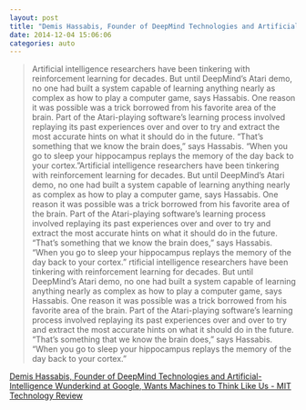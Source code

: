 ```yaml
---
layout: post
title: "Demis Hassabis, Founder of DeepMind Technologies and Artificial-Intelligence Wunderkind at Google, Wants Machines to Think Like Us | MIT Technology Review"
date: 2014-12-04 15:06:06
categories: auto
---
```


> Artificial intelligence researchers have been tinkering with reinforcement learning for decades. But until DeepMind’s Atari demo, no one had built a system capable of learning anything nearly as complex as how to play a computer game, says Hassabis. One reason it was possible was a trick borrowed from his favorite area of the brain. Part of the Atari-playing software’s learning process involved replaying its past experiences over and over to try and extract the most accurate hints on what it should do in the future. “That’s something that we know the brain does,” says Hassabis. “When you go to sleep your hippocampus replays the memory of the day back to your cortex.”Artificial intelligence researchers have been tinkering with reinforcement learning for decades. But until DeepMind’s Atari demo, no one had built a system capable of learning anything nearly as complex as how to play a computer game, says Hassabis. One reason it was possible was a trick borrowed from his favorite area of the brain. Part of the Atari-playing software’s learning process involved replaying its past experiences over and over to try and extract the most accurate hints on what it should do in the future. “That’s something that we know the brain does,” says Hassabis. “When you go to sleep your hippocampus replays the memory of the day back to your cortex.” rtificial intelligence researchers have been tinkering with reinforcement learning for decades. But until DeepMind’s Atari demo, no one had built a system capable of learning anything nearly as complex as how to play a computer game, says Hassabis. One reason it was possible was a trick borrowed from his favorite area of the brain. Part of the Atari-playing software’s learning process involved replaying its past experiences over and over to try and extract the most accurate hints on what it should do in the future. “That’s something that we know the brain does,” says Hassabis. “When you go to sleep your hippocampus replays the memory of the day back to your cortex.”

 <!-- --> 

[Demis Hassabis, Founder of DeepMind Technologies and Artificial-Intelligence Wunderkind at Google, Wants Machines to Think Like Us - MIT Technology Review](http://www.technologyreview.com/news/532876/googles-intelligence-designer/)